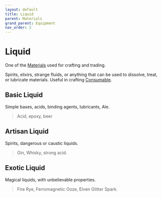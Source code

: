 ```yaml
---
layout: default
title: Liquid
parent: Materials
grand_parent: Equipment
nav_order: 2
---
```

# Liquid
One of the [Materials](Materials) used for crafting and trading.

Spirits, elixirs, strange fluids, or anything that can be used to dissolve, treat, or lubricate materials. Useful in crafting [Consumable](Game/Core/Consumable).

## Basic Liquid
Simple bases, acids, binding agents, lubricants, Ale.

> Acid, epoxy, beer

## Artisan Liquid
Spirits, dangerous or caustic liquids.

> Gin, Whisky, strong acid.

## Exotic Liquid
Magical liquids, with unbelievable properties.

> Fire Rye, Ferromagnetic Ooze, Elven Glitter Spark.